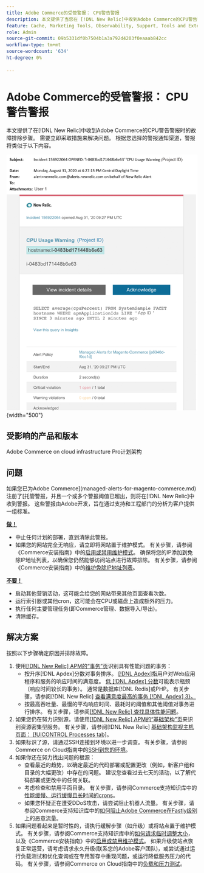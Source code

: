 ```yaml
---
title: Adobe Commerce的受管警报： CPU警告警报
description: 本文提供了当您在 [!DNL New Relic]中收到Adobe Commerce的CPU警告警报时的故障排除步骤。 需要立即采取措施来解决问题。
feature: Cache, Marketing Tools, Observability, Support, Tools and External Services
role: Admin
source-git-commit: 09b5331df0b7504b1a3a792d4203f0eaaab842cc
workflow-type: tm+mt
source-wordcount: '634'
ht-degree: 0%

---
```



# Adobe Commerce的受管警报： CPU警告警报

本文提供了在[!DNL New Relic]中收到Adobe Commerce的CPU警告警报时的故障排除步骤。 需要立即采取措施来解决问题。 根据您选择的警报通知渠道，警报将类似于以下内容。

![CPU警告警报](../../assets/managed-alerts/cpu-warning-magento-managed.png){width="500"}

## 受影响的产品和版本

Adobe Commerce on cloud infrastructure Pro计划架构

## 问题

如果您已为Adobe Commerce](managed-alerts-for-magento-commerce.md)注册了[托管警报，并且一个或多个警报阈值已超出，则将在[!DNL New Relic]中收到警报。 这些警报由Adobe开发，旨在通过支持和工程部门的分析为客户提供一组标准。

<u> **做！** </u>

* 中止任何计划的部署，直到清除此警报。
* 如果您的网站完全无响应，请立即将网站置于维护模式。 有关步骤，请参阅《Commerce安装指南》中的[启用或禁用维护模式](https://experienceleague.adobe.com/en/docs/commerce-operations/installation-guide/tutorials/maintenance-mode)。 确保将您的IP添加到免除IP地址列表，以确保您仍然能够访问站点进行故障排除。 有关步骤，请参阅《Commerce安装指南》中的[维护免除IP地址列表](https://experienceleague.adobe.com/en/docs/commerce-operations/installation-guide/tutorials/maintenance-mode#maintain-the-list-of-exempt-ip-addresses)。

<u>**不要！**</u>

* 启动其他营销活动，这可能会给您的网站带来其他页面查看次数。
* 运行索引器或其他cron，这可能会在CPU或磁盘上造成额外的压力。
* 执行任何主要管理任务(即Commerce管理、数据导入/导出)。
* 清除缓存。

## 解决方案

按照以下步骤确定原因并排除故障。

1. 使用[[!DNL New Relic] APM的“事务”页](https://docs.newrelic.com/docs/apm/applications-menu/monitoring/transactions-page-find-specific-performance-problems)识别具有性能问题的事务：
   * 按升序[!DNL Apdex]分数对事务排序。 [[!DNL Apdex]](https://docs.newrelic.com/docs/apm/new-relic-apm/apdex/apdex-measure-user-satisfaction)指用户对Web应用程序和服务的响应时间的满意度。 [低 [!DNL Apdex] 分数](https://experienceleague.adobe.com/en/docs/commerce-knowledge-base/kb/troubleshooting/miscellaneous/troubleshoot-performance-using-new-relic-on-magento-commerce)可能表示瓶颈（响应时间较长的事务）。 通常是数据库[!DNL Redis]或PHP。 有关步骤，请参阅[!DNL New Relic] [查看满意度最高的事务 [!DNL Apdex] 3}。](https://docs.newrelic.com/docs/apm/new-relic-apm/apdex/apdex-measure-user-satisfaction/#apdex-dissat)
   * 按最高吞吐量、最慢的平均响应时间、最耗时的阈值和其他阈值对事务进行排序。 有关步骤，请参阅[[!DNL New Relic] 查找具体性能问题](https://docs.newrelic.com/docs/apm/applications-menu/monitoring/transactions-page-find-specific-performance-problems)。
1. 如果您仍在努力识别源，请使用[[!DNL New Relic] APM的“基础架构”页](https://docs.newrelic.com/docs/infrastructure/infrastructure-data/infrastructure-ui-pages/infra-hosts-ui-page/)来识别资源密集型服务。 有关步骤，请参阅[!DNL New Relic] [基础架构监视主机页面： [!UICONTROL Processes tab]](https://docs.newrelic.com/docs/infrastructure/infrastructure-ui-pages/infra-hosts-ui-page/#processes)。
1. 如果标识了源，请通过SSH连接到环境以进一步调查。 有关步骤，请参阅Commerce on Cloud指南中的[SSH到您的环境](https://experienceleague.adobe.com/en/docs/commerce-cloud-service/user-guide/develop/secure-connections#ssh)。
1. 如果你还在努力找出问题的根源：
   * 查看最近的趋势，以确定最近的代码部署或配置更改（例如，新客户组和目录的大幅更改）中存在的问题。 建议您查看过去七天的活动，以了解代码部署或更改中的任何关联。
   * 考虑检查和禁用平面目录。 有关步骤，请参阅Commerce支持知识库中的[性能缓慢、运行缓慢且长时间的crons](https://experienceleague.adobe.com/en/docs/commerce-knowledge-base/kb/troubleshooting/miscellaneous/slow-performance-slow-and-long-running-crons)。
   * 如果您怀疑正在遭受DDoS攻击，请尝试阻止机器人流量。 有关步骤，请参阅Commerce支持知识库中的[如何阻止Adobe Commerce在Fastly级别](https://experienceleague.adobe.com/en/docs/commerce-knowledge-base/kb/how-to/block-malicious-traffic-for-magento-commerce-on-fastly-level)上的恶意流量。
1. 如果问题看起来是暂时性的，请执行缓解步骤（如升级）或将站点置于维护模式。 有关步骤，请参阅Commerce支持知识库中的[如何请求临时调整大小](https://experienceleague.adobe.com/en/docs/commerce-knowledge-base/kb/how-to/how-to-request-temporary-magento-upsize)，以及《Commerce安装指南》中的[启用或禁用维护模式](https://experienceleague.adobe.com/en/docs/commerce-operations/installation-guide/tutorials/maintenance-mode)。 如果升级使站点恢复正常运营，请考虑请求永久升级(联系您的Adobe客户团队)，或尝试通过运行负载测试和优化查询或在专用暂存中重现问题，或运行降低服务压力的代码。 有关步骤，请参阅Commerce on Cloud指南中的[负载和压力测试](https://experienceleague.adobe.com/en/docs/commerce-cloud-service/user-guide/develop/test/staging-and-production#load-and-stress-testing)。
